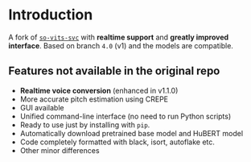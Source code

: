 # Introduction
A fork of [`so-vits-svc`](https://github.com/svc-develop-team/so-vits-svc) with **realtime support** and **greatly improved interface**. Based on branch `4.0` (v1) and the models are compatible.

## Features not available in the original repo

- **Realtime voice conversion** (enhanced in v1.1.0)
- More accurate pitch estimation using CREPE
- GUI available
- Unified command-line interface (no need to run Python scripts)
- Ready to use just by installing with `pip`.
- Automatically download pretrained base model and HuBERT model
- Code completely formatted with black, isort, autoflake etc.
- Other minor differences